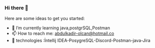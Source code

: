 ### Hi there 👋

Here are some ideas to get you started:

- 🌱 I’m currently learning java,postgrSQL,Postman 
- 📫 How to reach me: abdulkadir-olcan@hotmail.co
- 🧳 technologies :İntellij IDEA-PosygreSQL-Discord-Postman-java-Jira

